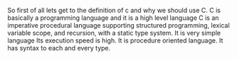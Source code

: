 So first of all lets get to the definition of c and why we should use C.
C is basically a programming language and it is a high level language
C is an imperative procedural language supporting structured programming, lexical variable scope, and recursion, with a static type system.
It is very simple language
Its execution speed is high.
It is procedure oriented language.
It has syntax to each and every type.
